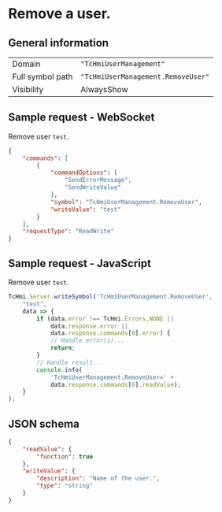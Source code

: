 # Remove a user.

## General information

|  |  |
| - | - |
| Domain | `"TcHmiUserManagement"` |
| Full symbol path | `"TcHmiUserManagement.RemoveUser"` |
| Visibility | AlwaysShow |

## Sample request - WebSocket

Remove user `test`.
```json
{
    "commands": [
        {
            "commandOptions": [
                "SendErrorMessage",
                "SendWriteValue"
            ],
            "symbol": "TcHmiUserManagement.RemoveUser",
            "writeValue": "test"
        }
    ],
    "requestType": "ReadWrite"
}
```

## Sample request - JavaScript

Remove user `test`.
```javascript
TcHmi.Server.writeSymbol('TcHmiUserManagement.RemoveUser',
    "test",
    data => {
        if (data.error !== TcHmi.Errors.NONE ||
            data.response.error ||
            data.response.commands[0].error) {
            // Handle error(s)...
            return;
        }
        // Handle result...
        console.info(
            'TcHmiUserManagement.RemoveUser=' +
            data.response.commands[0].readValue);
    }
);
```

## JSON schema

```json
{
    "readValue": {
        "function": true
    },
    "writeValue": {
        "description": "Name of the user.",
        "type": "string"
    }
}
```
